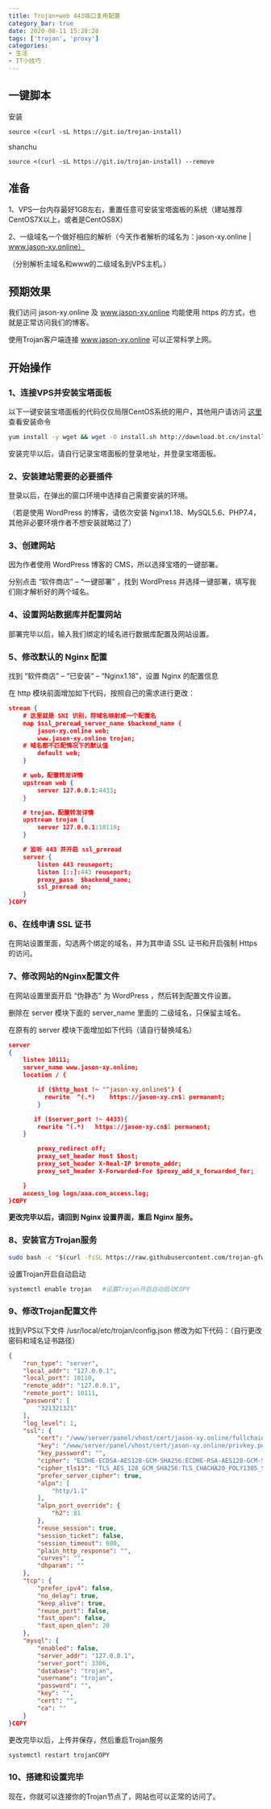 ```yaml
---
title: Trojan+web 443端口复用配置
category_bar: true
date: 2020-08-11 15:28:28
tags: ['trojan', 'proxy']
categories:
- 生活
- IT小技巧
---
```


## 一键脚本
安装

`source <(curl -sL https://git.io/trojan-install)`

shanchu

`source <(curl -sL https://git.io/trojan-install) --remove`

## 准备

1、VPS一台内存最好1GB左右，重置任意可安装宝塔面板的系统（建站推荐CentOS7X以上，或者是CentOS8X）

2、一级域名一个做好相应的解析（今天作者解析的域名为：jason-xy.online | www.jason-xy.online）

（分别解析主域名和www的二级域名到VPS主机。）

## 预期效果

我们访问 jason-xy.online 及 www.jason-xy.online 均能使用 https 的方式，也就是正常访问我们的博客。

使用Trojan客户端连接 www.jason-xy.online 可以正常科学上网。

## 开始操作

### 1、连接VPS并安装宝塔面板

以下一键安装宝塔面板的代码仅仅局限CentOS系统的用户，其他用户请访问 [这里](https://www.v2rayssr.com/go?url=https://bt.cn/bbs/thread-19376-1-1.html) 查看安装命令

```bash
yum install -y wget && wget -O install.sh http://download.bt.cn/install/install_6.0.sh && sh install.shCOPY
```

安装完毕以后，请自行记录宝塔面板的登录地址，并登录宝塔面板。

### 2、安装建站需要的必要插件

登录以后，在弹出的窗口环境中选择自己需要安装的环境。

（若是使用 WordPress 的博客，请依次安装 Nginx1.18、MySQL5.6、PHP7.4，其他非必要环境作者不想安装就略过了）

### 3、创建网站

因为作者使用 WordPress 博客的 CMS，所以选择宝塔的一键部署。

分别点击 “软件商店” – “一键部署” ，找到 WordPress 并选择一键部署，填写我们刚才解析好的两个域名。

### 4、设置网站数据库并配置网站

部署完毕以后，输入我们绑定的域名进行数据库配置及网站设置。

### 5、修改默认的 Nginx 配置

找到 “软件商店” – “已安装” – “Nginx1.18”，设置 Nginx 的配置信息

在 http 模块前面增加如下代码，按照自己的需求进行更改：

```json
stream {
    # 这里就是 SNI 识别，将域名映射成一个配置名
    map $ssl_preread_server_name $backend_name {
        jason-xy.online web;
        www.jason-xy.online trojan;
    # 域名都不匹配情况下的默认值
        default web;
    }

    # web，配置转发详情
    upstream web {
        server 127.0.0.1:4433;
    }

    # trojan，配置转发详情
    upstream trojan {
        server 127.0.0.1:10110;
    }

    # 监听 443 并开启 ssl_preread
    server {
        listen 443 reuseport;
        listen [::]:443 reuseport;
        proxy_pass  $backend_name;
        ssl_preread on;
    }
}COPY
```

### 6、在线申请 SSL 证书

在网站设置里面，勾选两个绑定的域名，并为其申请 SSL 证书和开启强制 Https 的访问。

### 7、修改网站的Nginx配置文件

在网站设置里面开启 “伪静态” 为 WordPress ，然后转到配置文件设置。

删除在 server 模块下面的 server_name 里面的 二级域名，只保留主域名。

在原有的 server 模块下面增加如下代码（请自行替换域名）

```json
server
{
    listen 10111;
    server_name www.jason-xy.online;
    location / {

        if ($http_host !~ "^jason-xy.online$") {
          rewrite  ^(.*)    https://jason-xy.cn$1 permanent;
        }

       if ($server_port !~ 4433){
        rewrite ^(.*)   https://jason-xy.cn$1 permanent;
    }

        proxy_redirect off;
        proxy_set_header Host $host;
        proxy_set_header X-Real-IP $remote_addr;
        proxy_set_header X-Forwarded-For $proxy_add_x_forwarded_for;

    }
    access_log logs/aaa.com_access.log;
}COPY
```

**更改完毕以后，请回到 Nginx 设置界面，重启 Nginx 服务。**

### 8、安装官方Trojan服务

```bash
sudo bash -c "$(curl -fsSL https://raw.githubusercontent.com/trojan-gfw/trojan-quickstart/master/trojan-quickstart.sh)"COPY
```

设置Trojan开启自动启动

```bash
systemctl enable trojan   #设置Trojan开启自动启动COPY
```

### 9、修改Trojan配置文件

找到VPS以下文件 /usr/local/etc/trojan/config.json 修改为如下代码：（自行更改密码和域名证书路径）

```json
{
    "run_type": "server",
    "local_addr": "127.0.0.1",
    "local_port": 10110,
    "remote_addr": "127.0.0.1",
    "remote_port": 10111,
    "password": [
        "321321321"
    ],
    "log_level": 1,
    "ssl": {
        "cert": "/www/server/panel/vhost/cert/jason-xy.online/fullchain.pem",
        "key": "/www/server/panel/vhost/cert/jason-xy.online/privkey.pem",
        "key_password": "",
        "cipher": "ECDHE-ECDSA-AES128-GCM-SHA256:ECDHE-RSA-AES128-GCM-SHA256:ECDHE-ECDSA-AES256-GCM-SHA384:ECDHE-RSA-AES256-GCM-SHA384:ECDHE-ECDSA-CHACHA20-POLY1305:ECDHE-RSA-CHACHA20-POLY1305:DHE-RSA-AES128-GCM-SHA256:DHE-RSA-AES256-GCM-SHA384",
        "cipher_tls13": "TLS_AES_128_GCM_SHA256:TLS_CHACHA20_POLY1305_SHA256:TLS_AES_256_GCM_SHA384",
        "prefer_server_cipher": true,
        "alpn": [
            "http/1.1"
        ],
        "alpn_port_override": {
            "h2": 81
        },
        "reuse_session": true,
        "session_ticket": false,
        "session_timeout": 600,
        "plain_http_response": "",
        "curves": "",
        "dhparam": ""
    },
    "tcp": {
        "prefer_ipv4": false,
        "no_delay": true,
        "keep_alive": true,
        "reuse_port": false,
        "fast_open": false,
        "fast_open_qlen": 20
    },
    "mysql": {
        "enabled": false,
        "server_addr": "127.0.0.1",
        "server_port": 3306,
        "database": "trojan",
        "username": "trojan",
        "password": "",
        "key": "",
        "cert": "",
        "ca": ""
    }
}COPY
```

更改完毕以后，上传并保存，然后重启Trojan服务

```bash
systemctl restart trojanCOPY
```

### 10、搭建和设置完毕

现在，你就可以连接你的Trojan节点了，网站也可以正常的访问了。